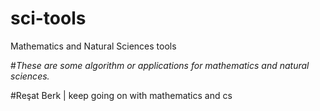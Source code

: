 # sci-tools
Mathematics and Natural Sciences tools

#*These are some algorithm or applications for mathematics and natural sciences.*

#Reşat Berk | keep going on with mathematics and cs
